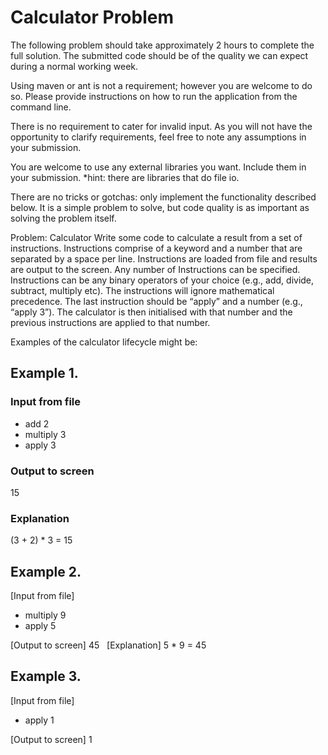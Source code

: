 # Calculator Problem

The following problem should take approximately 2 hours to complete the full solution.  The submitted code should be of the quality we can expect during a normal working week.

Using maven or ant is not a requirement; however you are welcome to do so.  Please provide instructions on how to run the application from the command line.  

There is no requirement to cater for invalid input.  As you will not have the opportunity to clarify requirements, feel free to note any assumptions in your submission.

You are welcome to use any external libraries you want.  Include them in your submission.  *hint: there are libraries that do file io.

There are no tricks or gotchas: only implement the functionality described below.  It is a simple problem to solve, but code quality is as important as solving the problem itself.


Problem: Calculator
Write some code to calculate a result from a set of instructions.  Instructions comprise of a keyword and a number that are separated by a space per line.  Instructions are loaded from file and results are output to the screen. Any number of Instructions can be specified. Instructions can be any binary operators of your choice (e.g., add, divide, subtract, multiply etc).  The instructions will ignore mathematical precedence. The last instruction should be “apply” and a number (e.g., “apply 3”). The calculator is then initialised with that number and the previous instructions are applied to that number.

Examples of the calculator lifecycle might be:

## Example 1.

### Input from file
* add 2
* multiply 3
* apply 3

### Output to screen
15
 
### Explanation
(3 + 2) * 3 = 15
 

## Example 2.

[Input from file]
* multiply 9
* apply 5

[Output to screen]
45
 
[Explanation]
5 * 9 = 45


## Example 3.

[Input from file]
* apply 1

[Output to screen]
1
